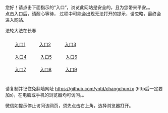 您好！请点击下面指示的“入口”，浏览此网站是安全的，且为您带来平安。。 <br/>
点击入口后，请耐心等待， 过程中可能会出现无法打开的提示，请忽略，最终会进入网站. </br>

法轮大法在长春<br/>
<div style="padding:10px"><a style="margin:20px" target="_blank" href="https://d3tj5o21f67qbd.cloudfront.net/2Qpsp?veblep" id="ccLink1" rel="nofollow">入口1</a> <a target="_blank" style="margin:20px" href="https://d3s8336wjjp6tj.cloudfront.net/2Qpsp?mzfogpo" id="ccLink2" rel="nofollow">入口2</a> <a style="margin:20px" target="_blank" href="https://d2bgww5u90l9q9.cloudfront.net/2Qpsp?djwnkiwd" id="ccLink3" rel="nofollow">入口3</a></div>

<div style="padding:10px" ><a style="margin:20px" target="_blank" href="https://d3tj5o21f67qbd.cloudfront.net/2Qpsp?veblep" id="ccLink4" rel="nofollow">入口4</a> <a style="margin:20px" href="https://d3s8336wjjp6tj.cloudfront.net/2Qpsp?mzfogpo" target="_blank" id="ccLink5" rel="nofollow">入口5</a> <a style="margin:20px" href="https://d2bgww5u90l9q9.cloudfront.net/2Qpsp?djwnkiwd" target="_blank" id="ccLink6" rel="nofollow">入口6</a></div>

<div style="padding:10px"><a style="margin:20px" target="_blank" href="https://d3tj5o21f67qbd.cloudfront.net/2Qpsp?veblep" id="ccLink7" rel="nofollow">入口7</a> <a style="margin:20px" href="https://d3s8336wjjp6tj.cloudfront.net/2Qpsp?mzfogpo" target="_blank" id="ccLink8" rel="nofollow">入口8</a> <a style="margin:20px" target="_blank" href="https://d2bgww5u90l9q9.cloudfront.net/2Qpsp?djwnkiwd" id="ccLink9" rel="nofollow">入口9</a></div>

<br/>



请复制并记住免翻墙网址 https://github.com/yntd/changchunzx (http后一定要加s)，在电脑或手机的浏览器均可访问。。<br/>

微信如提示停止访问该网页，须先点击右上角，选择浏览器打开。
